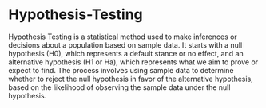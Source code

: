 # Hypothesis-Testing
Hypothesis Testing is a statistical method used to make inferences or decisions about a population based on sample data. It starts with a null hypothesis (H0), which represents a default stance or no effect, and an alternative hypothesis (H1 or Ha), which represents what we aim to prove or expect to find. The process involves using sample data to determine whether to reject the null hypothesis in favor of the alternative hypothesis, based on the likelihood of observing the sample data under the null hypothesis.
